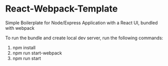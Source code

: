 # React-Webpack-Template
Simple Boilerplate for Node/Express Application with a React UI, bundled with webpack

To run the bundle and create local dev server, run the following commands:
1. npm install
1. npm run start-webpack
1. npm run start

